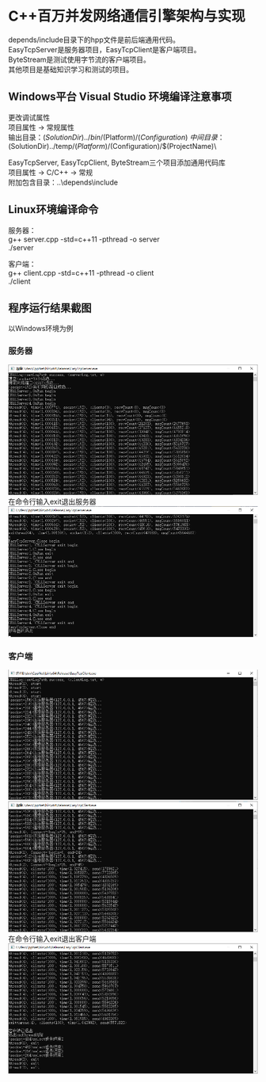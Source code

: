 # C++百万并发网络通信引擎架构与实现
depends/include目录下的hpp文件是前后端通用代码。  
EasyTcpServer是服务器项目，EasyTcpClient是客户端项目。  
ByteStream是测试使用字节流的客户端项目。  
其他项目是基础知识学习和测试的项目。  

## Windows平台 Visual Studio 环境编译注意事项
更改调试属性  
项目属性 -> 常规属性  
输出目录：$(SolutionDir)../bin/$(Platform)/$(Configuration)\  
中间目录：$(SolutionDir)../temp/$(Platform)/$(Configuration)/$(ProjectName)\  
  
EasyTcpServer, EasyTcpClient, ByteStream三个项目添加通用代码库  
项目属性 -> C/C++ -> 常规  
附加包含目录：..\depends\include
  
## Linux环境编译命令
服务器：  
g++ server.cpp -std=c++11 -pthread -o server  
./server  
  
客户端：  
g++ client.cpp -std=c++11 -pthread -o client  
./client  
  
## 程序运行结果截图  
以Windows环境为例  
### 服务器  
![image](images/serverStart.png)  
在命令行输入exit退出服务器  
![image](images/serverClose.png)  
### 客户端  
![image](images/clientStart1.png)  
![image](images/clientStart2.png)  
在命令行输入exit退出客户端  
![image](images/clientClose.png)  
